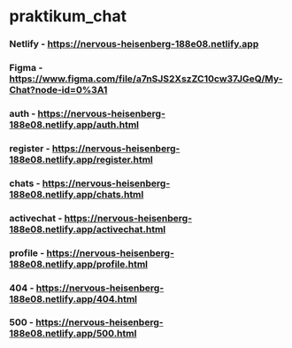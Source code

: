 # praktikum_chat

### Netlify - https://nervous-heisenberg-188e08.netlify.app ###
### Figma - https://www.figma.com/file/a7nSJS2XszZC10cw37JGeQ/My-Chat?node-id=0%3A1 ###

### auth - https://nervous-heisenberg-188e08.netlify.app/auth.html ###
### register - https://nervous-heisenberg-188e08.netlify.app/register.html ###
### chats - https://nervous-heisenberg-188e08.netlify.app/chats.html ###
### activechat - https://nervous-heisenberg-188e08.netlify.app/activechat.html ###
### profile - https://nervous-heisenberg-188e08.netlify.app/profile.html ###
### 404 - https://nervous-heisenberg-188e08.netlify.app/404.html ###
### 500 - https://nervous-heisenberg-188e08.netlify.app/500.html ###
